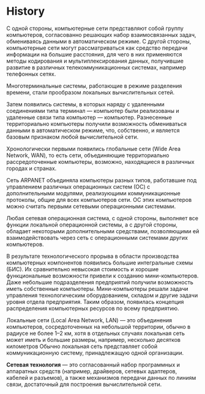 # History

С одной стороны, компьютерные сети представляют собой группу компьютеров, согласованно решающих набор взаимосвязанных задач, обмениваясь данными в автоматическом режиме.
С другой стороны, компьютерные сети могут рассматриваться как средство передачи информации на большие расстояния, для чего в них применяются методы кодирования и мультиплексирования данных, получившие развитие в различных телекоммуникационных системах, например телефонных сетях.

Многотерминальные системы, работающие в режиме разделения времени, стали прообразом локальных вычислительных сетей.

Затем появились системы, в которых наряду с удаленными соединениями типа терминал — компьютер были реализованы и удаленные связи типа компьютер — компьютер.
Разнесенные территориально компьютеры получили возможность обмениваться данными в автоматическом режиме, что, собственно, и является базовым признаком любой вычислительной сети.

Хронологически первыми появились глобальные сети (Wide Area Network, WAN), то есть сети, объединяющие территориально рассредоточенные компьютеры, возможно, находящиеся в различных городах и странах.

Сеть ARPANET объединяла компьютеры разных типов, работавшие под управлением различных операционных систем (ОС) с дополнительными модулями, реализующими коммуникационные протоколы, общие для всех компьютеров сети. ОС этих компьютеров можно считать первыми сетевыми операционными системами.

Любая сетевая операционная система, с одной стороны, выполняет все функции локальной операционной системы, а с другой стороны, обладает некоторыми дополнительными средствами, позволяющими ей взаимодействовать через сеть с операционными системами других компьютеров. 

В результате технологического прорыва в области производства компьютерных компонентов появились большие интегральные схемы (БИС). Их сравнительно невысокая стоимость и хорошие функциональные возможности привели к созданию мини-компьютеров.
Даже небольшие подразделения предприятий получили возможность иметь собственные компьютеры. Мини-компьютеры решали задачи управления технологическим оборудованием, складом и другие задачи уровня отдела предприятия. Таким образом, появилась концепция распределения компьютерных ресурсов по всему предприятию. 

Локальные сети (Local Area Network, LAN) — это объединения компьютеров, сосредоточенных на небольшой территории, обычно в радиусе не более 1–2 км, хотя в отдельных случаях локальная сеть может иметь и большие размеры, например, несколько десятков километров Обычно локальная сеть представляет собой коммуникационную систему, принадлежащую одной организации.

**Сетевая технология** — это согласованный набор программных и аппаратных средств (например, драйверов, сетевых адаптеров, кабелей и разъемов), а также механизмов передачи данных по линиям связи, достаточный для построения вычислительной сети.


